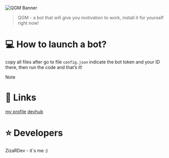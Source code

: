 ![QGM Banner](https://media.discordapp.net/attachments/1192543090540544115/1193251656930955274/1704563740257.png?ex=65ac0934&is=65999434&hm=0a458418be81fd4d3d3063262d8ac676065cd35629394a35773a5a5301bcd4dd&)
> QGM - a bot that will give you motivation to work, install it for yourself right now!
# 💻 How to launch a bot?
copy all files after go to file ```config.json``` indicate the bot token and your ID there, then run the code and that’s it!
> [!NOTE]
>
# 🔗 Links
[my profile](https://discordapp.com/users/1153234959197274184)
[devhub](https://discord.gg/MxsvEqFmww)
# ⭐ Developers
ZizaRDev - it`s me :)
